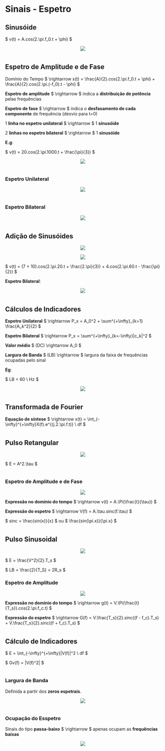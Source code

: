 # __Sinais - Espetro__

## __Sinusóide__

$ v(t) = A.cos(2.\pi.f_0.t + \phi) $

<div align=center> 

![](imgs/Sinusóide.png)

</div>

#

## __Espetro de Amplitude e de Fase__

Domínio do Tempo $ \rightarrow x(t) = \frac{A}{2}.cos(2.\pi.f_0.t + \phi) + \frac{A}{2}.cos(2.\pi.(-f_0).t - \phi) $

__Espetro de amplitude__ $ \rightarrow $ indica a __distribuição de potência__ pelas frequências

__Espetro de fase__ $ \rightarrow $ indica o __desfasamento de cada componente__ de frequência (desvio para t=0)

1 __linha no espetro unilateral__ $ \rightarrow $ 1 __sinusóide__

2 __linhas no espetro bilateral__ $ \rightarrow $ 1 __sinusóide__

__E.g__:

$ v(t) = 20.cos(2.\pi.1000.t + \frac{\pi}{3}) $

<div align=center> 

![](imgs/Espetro-Sinusóide-Exemplo.png)

</div>

#

### __Espetro Unilateral__

<div align=center> 

![](imgs/Espetro-Unilateral.png)

</div>

#

### __Espetro Bilateral__

<div align=center> 

![](imgs/Espetro-Bilateral.png)

</div>

#

## __Adição de Sinusóides__

<div align=center> 

![](imgs/Exemplo-Sinusóide.png)

</div>

<div align=center> 

![](imgs/Adição-de-Sinusóides.png)

</div>

$ v(t) = (7 + 10).cos(2.\pi.20.t + \frac{2.\pi}{3}) + 4.cos(2.\pi.60.t - \frac{\pi}{2}) $

__Espetro Bilateral__:

<div align=center> 

![](imgs/Adição-de-Sinusóides-Espetro-Bilateral.png)

</div>

#

## __Cálculos de Indicadores__

__Espetro Unilateral__ $ \rightarrow P_x = A_0^2 + \sum^{+\infty}_{k=1} \frac{A_k^2}{2} $

__Espetro Bilateral__ $ \rightarrow P_x = \sum^{+\infty}_{k=-\infty}|c_k|^2 $

__Valor médio__ $ (DC) \rightarrow A_0 $

__Largura de Banda__ $ (LB) \rightarrow $ largura da faixa de frequências ocupadas pelo sinal

__Eg__:

$ LB = 60 \ Hz $

<div align=center> 

![](imgs/Cálculo-de-Indicadores.png)

</div>

#

## __Transformada de Fourier__

__Equação de síntese__ $ \rightarrow x(t) = \int_{-\infty}^{+\infty}X(f).e^{(j.2.\pi.f.t)} \ df $

#

## __Pulso Retangular__

<div align=center> 

![](imgs/Pulso-Retangular.png)

</div>

$ E = A^2.\tau $

#

### __Espetro de Amplitude e de Fase__

<div align=center> 

![](imgs/Pulso-Retangular-Espetros.png)

</div>

__Expressão no domínio do tempo__ $ \rightarrow v(t) = A.\Pi(\frac{t}{\tau}) $

__Expressão do espetro__ $ \rightarrow V(f) = A.\tau.sinc(f.\tau) $

$ sinc = \frac{sin(x)}{x} $ ou $ \frac{sin(\pi.x)}{\pi.x} $

#

## __Pulso Sinusoidal__

<div align=center> 

![](imgs/Pulso-Sinusoidal.png)

</div>

$ E = \frac{V^2}{2}.T_s $

$ LB = \frac{2}{T_S} = 2R_s $

### __Espetro de Amplitude__

<div align=center> 

![](imgs/Pulso-Sinusoidal-Espetro.png)

</div>

__Expressão no domínio do tempo__ $ \rightarrow g(t) = V.\Pi(\frac{t}{T_s}).cos(2.\pi.f_c.t) $

__Expressão do espetro__ $ \rightarrow G(f) = V.\frac{T_s}{2}.sinc((f - f_c).T_s) + V.\frac{T_s}{2}.sinc((f + f_c).T_s) $

#

## __Cálculo de Indicadores__

$ E = \int_{-\infty}^{+\infty}|V(f)|^2 \ df $

$ Gv(f) = |V(f)^2| $

#

### __Largura de Banda__

Definida a partir dos __zeros espetrais__.

<div align=center> 

![](imgs/Largura-de-Banda.png)

</div>

#

### __Ocupação do Esspetro__

Sinais do tipo __passa-baixo__ $ \rightarrow $ apenas ocupam as __frequências baixas__

<div align=center> 

![](imgs/Ocupação-do-Espetro.png)

</div>
